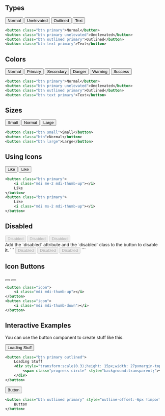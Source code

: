<ins id="stable"></ins>

## Types
<div class="p-4 m-1 bg-dark-1">
	<button class="btn primary">Normal</button>
	<button class="btn primary unelevated">Unelevated</button>
	<button class="btn outlined primary">Outlined</button>
	<button class="btn text primary">Text</button>
</div>

```xml
<button class="btn primary">Normal</button>
<button class="btn primary unelevated">Unelevated</button>
<button class="btn outlined primary">Outlined</button>
<button class="btn text primary">Text</button>
```

## Colors

<div class="p-4 m-1 bg-dark-1">
	<button class="btn">Normal</button>
	<button class="btn primary">Primary</button>
	<button class="btn secondary">Secondary</button>
	<button class="btn danger">Danger</button>
	<button class="btn warning">Warning</button>
	<button class="btn success">Success</button>
</div>

```xml
<button class="btn primary">Normal</button>
<button class="btn primary unelevated">Unelevated</button>
<button class="btn outlined primary">Outlined</button>
<button class="btn text primary">Text</button>
```

## Sizes

<div class="p-4 m-1 bg-dark-1">
	<button class="btn small">Small</button>
	<button class="btn">Normal</button>
	<button class="btn large">Large</button>
</div>

```xml
<button class="btn small">Small</button>
<button class="btn">Normal</button>
<button class="btn large">Large</button>
```

## Using Icons

<div class="p-4 m-1 bg-dark-1">
	<button class="btn primary">
		<i class="mdi me-2 mdi-thumb-up"></i>
		Like	
	</button>
	<button class="btn primary">
		Like	
		<i class="mdi ms-2 mdi-thumb-up"></i>
	</button>
</div>

```xml
<button class="btn primary">
	<i class="mdi me-2 mdi-thumb-up"></i>
	Like
</button>
<button class="btn primary">
	Like
	<i class="mdi ms-2 mdi-thumb-up"></i>
</button>
```

## Disabled

<div class="p-4 m-1 bg-dark-1">
	<button class="btn disabled" disabled>Disabled</button>
	<button class="btn outlined disabled" disabled>Disabled</button>
	<button class="btn text disabled" disabled>Disabled</button>
</div>
Add the `disabled` attribute and the `disabled` class to the button to disable it.
```
<button class="btn disabled" disabled>Disabled</button>
<button class="btn outlined disabled" disabled>Disabled</button>
<button class="btn text disabled" disabled>Disabled</button>
```

## Icon Buttons

<div class="p-4 m-1 bg-dark-1">
	<button class="icon">
		<i class="mdi mdi-thumb-up"></i>
	</button>
	<button class="icon">
		<i class="mdi mdi-thumb-down"></i>
	</button>
</div>

```xml
<button class="icon">
	<i class="mdi mdi-thumb-up"></i>
</button>
<button class="icon">
	<i class="mdi mdi-thumb-down"></i>
</button>
```

## Interactive Examples

You can use the button component to create stuff like this.

<div class="p-4 m-1 bg-dark-1">
	<button class="btn primary outlined">
	Loading Stuff
		<div style="transform:scale(0.3);height: 15px;width: 27px;margin-top: -15px;">
        	<span class="progress circle" style="background:transparent;"></span>
        </div>
	</button>
</div>

```xml
<button class="btn primary outlined">
	Loading Stuff
	<div style="transform:scale(0.3);height: 15px;width: 27pxmargin-top: -15px;">
    	<span class="progress circle" style="background:transparent;"><span>
    </div>
</button>
```

<div class="p-4 m-1 bg-dark-1">
	<button class="btn outlined primary" style="outline-offset:-6px !important">
		Button
	</button>
</div>

```xml
<button class="btn outlined primary" style="outline-offset:-6px !important">
	Button
</button>
```